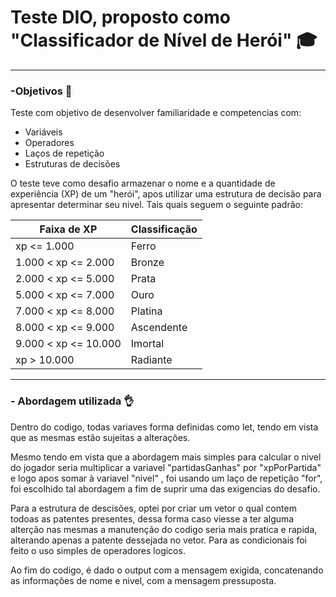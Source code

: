 # Teste DIO, proposto como "Classificador de Nível de Herói" 🎓

____

### -Objetivos 📄

Teste com objetivo de desenvolver familiaridade e competencias com:
- Variáveis
- Operadores
- Laços de repetição
- Estruturas de decisões

O teste teve como desafio armazenar o nome e a quantidade de experiência (XP) de um "herói", apos utilizar uma estrutura de decisão para apresentar determinar seu nivel. Tais quais seguem o seguinte padrão:

| Faixa de XP              | Classificação |
|--------------------      |---------------|
| xp <= 1.000              | Ferro         |
| 1.000 < xp <= 2.000      | Bronze        |
| 2.000 < xp <= 5.000      | Prata         |
| 5.000 < xp <= 7.000      | Ouro          |
| 7.000 < xp <= 8.000      | Platina       |
| 8.000 < xp <= 9.000      | Ascendente    |
| 9.000 < xp <= 10.000     | Imortal       |
| xp > 10.000              | Radiante      |

---
### - Abordagem utilizada 👌

Dentro do codigo, todas variaves forma definidas como let, tendo em vista que as mesmas estão sujeitas a alterações.

 Mesmo tendo em vista que a abordagem mais simples para calcular o nivel do jogador seria multiplicar a variavel "partidasGanhas" por "xpPorPartida" e logo apos somar à variavel "nivel" , foi usando um laço de repetição "for", foi escolhido tal abordagem a fim de suprir uma das exigencias do desafio.
 
 Para a estrutura de descisões, optei por criar um vetor o qual contem todoas as patentes presentes, dessa forma caso viesse a ter alguma alterção nas mesmas a manutenção do codigo seria mais pratica e rapida, alterando apenas a patente dessejada no vetor. Para as condicionais foi feito o uso simples de operadores logicos.
 
 Ao fim do codigo, é dado o output com a mensagem exigida, concatenando as informações de nome e nivel, com a mensagem pressuposta.
 
